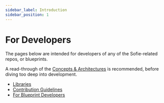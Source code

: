 ```yaml
---
sidebar_label: Introduction
sidebar_position: 1
---
```


# For Developers

The pages below are intended for developers of any of the Sofie-related repos, or blueprints.

A read-through of the [Concepts & Architectures](/user-guide/concepts-and-architecture.md) is recommended, before diving too deep into development.

* [Libraries](./libraries)
* [Contribution Guidelines](./contribution-guidelines)
* [For Blueprint Developers](./for-blueprint-developers)

